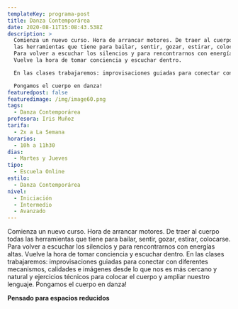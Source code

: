 ```yaml
---
templateKey: programa-post
title: Danza Contemporárea
date: 2020-08-11T15:08:43.538Z
description: >
  Comienza un nuevo curso. Hora de arrancar motores. De traer al cuerpo todas
  las herramientas que tiene para bailar, sentir, gozar, estirar, colocarse.
  Para volver a escuchar los silencios y para rencontrarnos con energías altas.
  Vuelve la hora de tomar conciencia y escuchar dentro.

  En las clases trabajaremos: improvisaciones guiadas para conectar con diferentes mecanismos, calidades e imágenes desde lo que nos es más cercano y natural y ejercicios técnicos para colocar el cuerpo y ampliar nuestro lenguaje. 

  Pongamos el cuerpo en danza!
featuredpost: false
featuredimage: /img/image60.png
tags:
  - Danza Contemporárea
profesora: Iris Muñoz
tarifa:
  - 2x a La Semana
horarios:
  - 10h a 11h30
dias:
  - Martes y Jueves
tipo:
  - Escuela Online
estilo:
  - Danza Contemporárea
nivel:
  - Iniciación
  - Intermedio
  - Avanzado
---
```


Comienza un nuevo curso. Hora de arrancar motores. De traer al cuerpo todas las herramientas que tiene para bailar, sentir, gozar, estirar, colocarse. Para volver a escuchar los silencios y para rencontrarnos con energías altas. Vuelve la hora de tomar conciencia y escuchar dentro.
En las clases trabajaremos: improvisaciones guiadas para conectar con diferentes mecanismos, calidades e imágenes desde lo que nos es más cercano y natural y ejercicios técnicos para colocar el cuerpo y ampliar nuestro lenguaje.
Pongamos el cuerpo en danza!

**Pensado para espacios reducidos**

